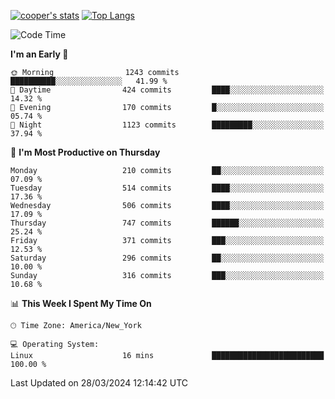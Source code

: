 [![cooper's stats](https://github-readme-stats-dwoluvhms-coopjz.vercel.app/api?username=coopjz&count_private=true)](https://github.com/coopjz/github-readme-stats)
[![Top Langs](https://github-readme-stats-dwoluvhms-coopjz.vercel.app/api/top-langs/?username=coopjz&count_private=true&langs_count=8&layout=compact)](https://github.com/coopjz/github-readme-stats)
<!--START_SECTION:waka-->
![Code Time](http://img.shields.io/badge/Code%20Time-1%20hr%2030%20mins-blue)

**I'm an Early 🐤** 

```text
🌞 Morning                1243 commits        ██████████░░░░░░░░░░░░░░░   41.99 % 
🌆 Daytime                424 commits         ████░░░░░░░░░░░░░░░░░░░░░   14.32 % 
🌃 Evening                170 commits         █░░░░░░░░░░░░░░░░░░░░░░░░   05.74 % 
🌙 Night                  1123 commits        █████████░░░░░░░░░░░░░░░░   37.94 % 
```
📅 **I'm Most Productive on Thursday** 

```text
Monday                   210 commits         ██░░░░░░░░░░░░░░░░░░░░░░░   07.09 % 
Tuesday                  514 commits         ████░░░░░░░░░░░░░░░░░░░░░   17.36 % 
Wednesday                506 commits         ████░░░░░░░░░░░░░░░░░░░░░   17.09 % 
Thursday                 747 commits         ██████░░░░░░░░░░░░░░░░░░░   25.24 % 
Friday                   371 commits         ███░░░░░░░░░░░░░░░░░░░░░░   12.53 % 
Saturday                 296 commits         ██░░░░░░░░░░░░░░░░░░░░░░░   10.00 % 
Sunday                   316 commits         ███░░░░░░░░░░░░░░░░░░░░░░   10.68 % 
```


📊 **This Week I Spent My Time On** 

```text
🕑︎ Time Zone: America/New_York

💻 Operating System: 
Linux                    16 mins             █████████████████████████   100.00 % 
```


 Last Updated on 28/03/2024 12:14:42 UTC
<!--END_SECTION:waka-->
